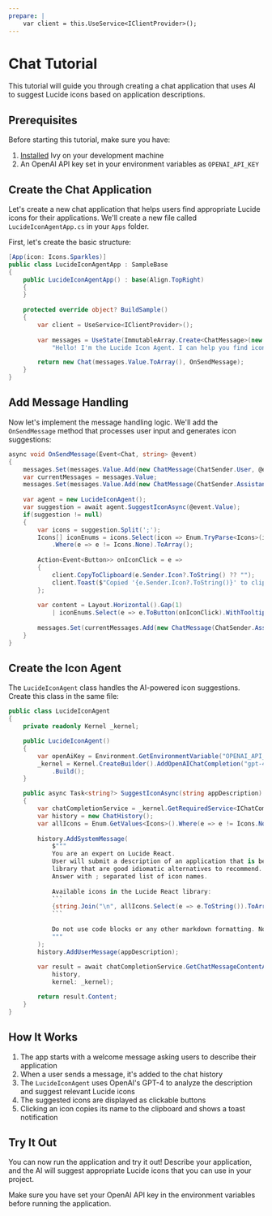 ```yaml
---
prepare: |
    var client = this.UseService<IClientProvider>();
---
```


# Chat Tutorial

This tutorial will guide you through creating a chat application that uses AI to suggest Lucide icons based on application descriptions.

## Prerequisites

Before starting this tutorial, make sure you have:
1. [Installed](Installation.md) Ivy on your development machine
2. An OpenAI API key set in your environment variables as `OPENAI_API_KEY`

## Create the Chat Application

Let's create a new chat application that helps users find appropriate Lucide icons for their applications. We'll create a new file called `LucideIconAgentApp.cs` in your `Apps` folder.

First, let's create the basic structure:

```csharp
[App(icon: Icons.Sparkles)]
public class LucideIconAgentApp : SampleBase
{
    public LucideIconAgentApp() : base(Align.TopRight)
    {
    }
    
    protected override object? BuildSample()
    {
        var client = UseService<IClientProvider>();
        
        var messages = UseState(ImmutableArray.Create<ChatMessage>(new ChatMessage(ChatSender.Assistant, 
            "Hello! I'm the Lucide Icon Agent. I can help you find icons for your app. Please describe your application.")));

        return new Chat(messages.Value.ToArray(), OnSendMessage);
    }
}
```

## Add Message Handling

Now let's implement the message handling logic. We'll add the `OnSendMessage` method that processes user input and generates icon suggestions:

```csharp
async void OnSendMessage(Event<Chat, string> @event)
{
    messages.Set(messages.Value.Add(new ChatMessage(ChatSender.User, @event.Value)));
    var currentMessages = messages.Value;
    messages.Set(messages.Value.Add(new ChatMessage(ChatSender.Assistant, new ChatStatus("Thinking..."))));
    
    var agent = new LucideIconAgent();
    var suggestion = await agent.SuggestIconAsync(@event.Value);
    if(suggestion != null)
    {
        var icons = suggestion.Split(';');
        Icons[] iconEnums = icons.Select(icon => Enum.TryParse<Icons>(icon, out var result) ? result : Icons.None)
            .Where(e => e != Icons.None).ToArray();
        
        Action<Event<Button>> onIconClick = e =>
        {
            client.CopyToClipboard(e.Sender.Icon?.ToString() ?? "");
            client.Toast($"Copied '{e.Sender.Icon?.ToString()}' to clipboard", "Icon Copied");
        };
        
        var content = Layout.Horizontal().Gap(1) 
            | iconEnums.Select(e => e.ToButton(onIconClick).WithTooltip(e.ToString()));
        
        messages.Set(currentMessages.Add(new ChatMessage(ChatSender.Assistant, content)));
    }
}
```

## Create the Icon Agent

The `LucideIconAgent` class handles the AI-powered icon suggestions. Create this class in the same file:

```csharp
public class LucideIconAgent
{
    private readonly Kernel _kernel;

    public LucideIconAgent()
    {
        var openAiKey = Environment.GetEnvironmentVariable("OPENAI_API_KEY")!;
        _kernel = Kernel.CreateBuilder().AddOpenAIChatCompletion("gpt-4o-2024-11-20", openAiKey)
            .Build();
    }

    public async Task<string?> SuggestIconAsync(string appDescription)
    {
        var chatCompletionService = _kernel.GetRequiredService<IChatCompletionService>();
        var history = new ChatHistory();
        var allIcons = Enum.GetValues<Icons>().Where(e => e != Icons.None);
        
        history.AddSystemMessage(
            $"""
            You are an expert on Lucide React. 
            User will submit a description of an application that is being built and you will suggest 7 icons from the Lucide React 
            library that are good idiomatic alternatives to recommend. 
            Answer with ; separated list of icon names.
            
            Available icons in the Lucide React library:
            ```
            {string.Join("\n", allIcons.Select(e => e.ToString()).ToArray())}
            ```
            
            Do not use code blocks or any other markdown formatting. No explanation is needed.
            """
        );
        history.AddUserMessage(appDescription);
        
        var result = await chatCompletionService.GetChatMessageContentAsync(
            history,
            kernel: _kernel);

        return result.Content;
    }
}
```

## How It Works

1. The app starts with a welcome message asking users to describe their application
2. When a user sends a message, it's added to the chat history
3. The `LucideIconAgent` uses OpenAI's GPT-4 to analyze the description and suggest relevant Lucide icons
4. The suggested icons are displayed as clickable buttons
5. Clicking an icon copies its name to the clipboard and shows a toast notification

## Try It Out

You can now run the application and try it out! Describe your application, and the AI will suggest appropriate Lucide icons that you can use in your project.

<Callout Icon="Info">
Make sure you have set your OpenAI API key in the environment variables before running the application.
</Callout>